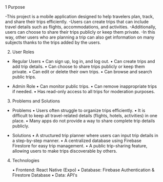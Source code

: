 1 Purpose

-This project is a mobile application designed to help travelers plan, track, and share their trips efficiently. 
-Users can create trips that can include travel details such as flights, accommodations, and activities. 
-Additionally, users can choose to share their trips publicly or keep them private.
-In this way, other users who are planning a trip can also get information on many subjects thanks to the trips added by the users.


2. User Roles

- Regular Users
	•	Can sign up, log in, and log out.
	•	Can create trips and add trip details.
	•	Can choose to share trips publicly or keep them private.
	•	Can edit or delete their own trips.
	•	Can browse and search public trips.

- Admin Role
	•	Can monitor public trips.
	•	Can remove inappropriate trips if needed.
	•	Has read-only access to all trips for moderation purposes.


3. Problems and Solutions

- Problems
	•	Users often struggle to organize trips efficiently.
	•	It is difficult to keep all travel-related details (flights, hotels, activities) in one place.
	•	Many apps do not provide a way to share complete trip details publicly.

- Solutions
	•	A structured trip planner where users can input trip details in a step-by-step manner.
	•	A centralized database using Firebase Firestore for easy trip management.
	•	A public trip-sharing feature, allowing users to make trips discoverable by others.


4. Technologies
   
	•	Frontend: React Native (Expo)
	•	Database: Firebase Authentication & Firestore Database
	•	Data: API's

 
